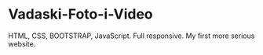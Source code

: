 # Vadaski-Foto-i-Video
HTML, CSS, BOOTSTRAP, JavaScript. Full responsive. My first more serious website.
